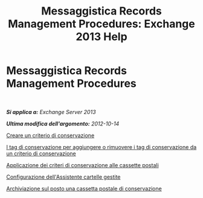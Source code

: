 ﻿---
title: 'Messaggistica Records Management Procedures: Exchange 2013 Help'
TOCTitle: Messaggistica Records Management Procedures
ms:assetid: bc2ff408-4a2b-4202-9515-e3e922a6320d
ms:mtpsurl: https://technet.microsoft.com/it-it/library/JJ150558(v=EXCHG.150)
ms:contentKeyID: 50481518
ms.date: 05/22/2018
mtps_version: v=EXCHG.150
ms.translationtype: MT
---

# Messaggistica Records Management Procedures

 

_**Si applica a:** Exchange Server 2013_

_**Ultima modifica dell'argomento:** 2012-10-14_

[Creare un criterio di conservazione](https://docs.microsoft.com/it-it/exchange/security-and-compliance/messaging-records-management/create-a-retention-policy)

[I tag di conservazione per aggiungere o rimuovere i tag di conservazione da un criterio di conservazione](https://docs.microsoft.com/it-it/exchange/security-and-compliance/messaging-records-management/add-or-remove-retention-tags)

[Applicazione dei criteri di conservazione alle cassette postali](https://docs.microsoft.com/it-it/exchange/security-and-compliance/messaging-records-management/apply-retention-policy)

[Configurazione dell'Assistente cartelle gestite](configure-the-managed-folder-assistant-exchange-2013-help.md)

[Archiviazione sul posto una cassetta postale di conservazione](https://docs.microsoft.com/it-it/exchange/security-and-compliance/messaging-records-management/mailbox-retention-hold)

